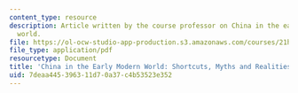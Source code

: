 ```yaml
---
content_type: resource
description: Article written by the course professor on China in the early modern
  world.
file: https://ol-ocw-studio-app-production.s3.amazonaws.com/courses/21h-504-east-asia-in-the-world-spring-2003/7deaa445396311d70a37c4b53523e352_china_emod.pdf
file_type: application/pdf
resourcetype: Document
title: 'China in the Early Modern World: Shortcuts, Myths and Realities'
uid: 7deaa445-3963-11d7-0a37-c4b53523e352
---
```

